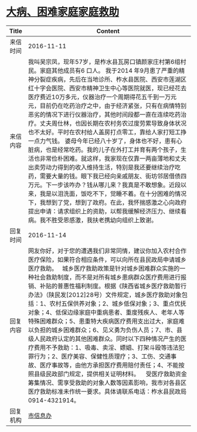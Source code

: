 # [大病、困难家庭家庭救助](http://www.shangluo.gov.cn/zmhd/ldxxxx.jsp?urltype=leadermail.LeaderMailContentUrl&wbtreeid=1112&leadermailid=3879)

| Title |                                                                                                                                                                                                                                                             Content                                                                                                                                                                                                                                                             |
|:-----:|---------------------------------------------------------------------------------------------------------------------------------------------------------------------------------------------------------------------------------------------------------------------------------------------------------------------------------------------------------------------------------------------------------------------------------------------------------------------------------------------------------------------------------|
| 来信时间  | 2016-11-11                                                                                                                                                                                                                                                                                                                                                                                                                                                                                                                      |
| 来信内容  | 我叫吴宗凤，现年57岁，是柞水县瓦房口镇颜家庄村第6组村民。家庭其他成员有6 口人。 我于2014 年9月患了严重的精神分裂症疾病，先后在当地诊所、柞水县医院、西安市莲湖区红十字会医院、西安市精神卫生中心等医院就医，现已经花去医疗费近10万多元，仪器治疗一个周期得花五千到一万元元，目前仍在吃药治疗之中，由于经济紧张，只有在病情特别恶劣的情况下进行仪器治疗，其他时间段都一直在连续吃药治疗。丈夫周仕林，也因长期在农村务农过度劳累导致身体状况也不太好。平时在农村给人盖房打点零工，靠给人家打短工挣一点力气钱。 婆母今年已经八十岁了，身体也不好，患有心脏病，也是经常吃药。我的儿子在外打工并育有两个孩子，生活也非常俭朴困难。就这样，我家现在仅靠一两亩薄地和丈夫出卖劳动力得到的收入维持生活，特别是我还要继续治疗吃药，需要大量的钱。眼下我已经向亲戚朋友、街坊邻居借债四万元。下一步该咋办？钱从哪儿来？我真是不敢想象。近段以来，我是以泪洗面，饭吃不下，觉睡不着。在十分困难的情况下，我想到了党，想到了政府。在此，我怀揣感激之心向政府提出申请：请求组织上的资助，以帮我缓解经济压力、继续看病。我不胜受恩感激，我扶老携幼向组织上致谢。 |
| 回复时间  | 2016-11-14                                                                                                                                                                                                                                                                                                                                                                                                                                                                                                                      |
| 回复内容  | 网友你好，对于您的遭遇我们非常同情，建议你加入农村合作医疗保险，如果符合相应条件，可以向所在县民政局申请城乡医疗救助。   城乡医疗救助政策是针对城乡困难群众实施的一种社会救助制度，而不是对所有城乡患病群众医疗费用进行报销、补贴的普惠性福利制度。根据《陕西省城乡医疗救助暂行办法》（陕民发[2012]28号）文件规定，城乡医疗救助对象包括：1、农村五保供养对象；2、城乡低保对象；3、重点优抚对象；4、低保边缘家庭中重病患者、重度残疾人、老年人等特殊困难群众；5、患重特大疾病医疗费用支出过大，家庭难以负担的城乡困难群众；6、见义勇为负伤人员；7、市、县级人民政府认定的其他困难群众。同时以下四种情况产生的医疗费用不予救助：1、吸毒、卖淫、嫖娼、打架斗殴等违法犯罪行为；2、医疗美容、保健性质理疗；3、工伤、交通事故、医疗事故等，由他方承担医疗费用赔付责任；4、不能按照县级民政部门规定，提供相关证明材料。    受医疗救助资金筹集情况、需享受救助的对象人数等因素影响，我市对各县区医疗救助标准未作统一要求。具体请联系电话：柞水县民政局 0914-4321914。                              |
| 回复机构  | [市信息办](../../category/agencies/市信息办.md)                                                                                                                                                                                                                                                                                                                                                                                                                                                                                         |